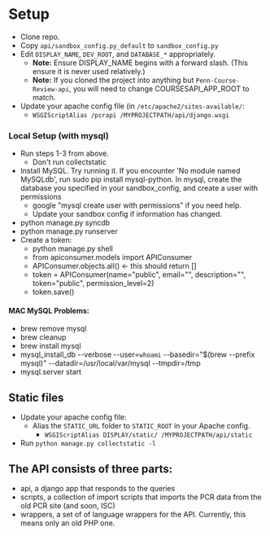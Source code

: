 # Setup

- Clone repo.
- Copy `api/sandbox_config.py_default` to `sandbox_config.py`
- Edit `DISPLAY_NAME`, `DEV_ROOT`, and `DATABASE_*` appropriately.
  - **Note:** Ensure DISPLAY_NAME begins with a forward slash. (This ensure it is never used relatively.)
  - **Note:** If you cloned the project into anything but `Penn-Course-Review-api`, you will need to change COURSESAPI_APP_ROOT to match.
- Update your apache config file (in `/etc/apache2/sites-available/`:
  - `WSGIScriptAlias /pcrapi /MYPROJECTPATH/api/django.wsgi`

### Local Setup (with mysql)
- Run steps 1-3 from above.
  - Don't run collectstatic
- Install MySQL. Try running it. If you encounter 'No module named MySQLdb', run sudo pip install mysql-python.
 In mysql, create the database you specified in your sandbox_config, and create a user with permissions
  - google "mysql create user with permissions" if you need help. 
  - Update your sandbox config if information has changed.
- python manage.py syncdb
- python manage.py runserver
- Create a token:
  - python manage.py shell
  - from apiconsumer.models import APIConsumer
  - APIConsumer.objects.all() <- this should return []
  - token = APIConsumer(name="public", email="", description="", token="public", permission_level=2)
  - token.save()

#### MAC MySQL Problems:
- brew remove mysql
- brew cleanup
- brew install mysql
- mysql_install_db --verbose --user=`whoami` --basedir="$(brew --prefix mysql)" --datadir=/usr/local/var/mysql --tmpdir=/tmp
- mysql.server start


## Static files
- Update your apache config file:
    - Alias the `STATIC_URL` folder to `STATIC_ROOT` in your Apache config.
        - `WSGIScriptAlias DISPLAY/static/ /MYPROJECTPATH/api/static`
- Run `python manage.py collectstatic -l`

## The API consists of three parts:

- api, a django app that responds to the queries
- scripts, a collection of import scripts that imports the PCR data from the old PCR site (and soon, ISC)
- wrappers, a set of of language wrappers for the API.  Currently, this means only an old PHP one.
